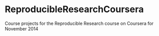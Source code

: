 ReproducibleResearchCoursera
============================

Course projects for the Reproducible Research course on Coursera for November 2014
